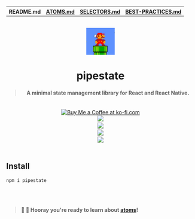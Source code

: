 <table>
<tr>
<th>README.md</th>
<th><a href="./ATOMS.md">ATOMS.md</a></th>
<th><a href="./SELECTORS.md">SELECTORS.md</a></th>
<th><a href="./BEST-PRACTICES.md">BEST-PRACTICES.md</a></th>
</tr>
</table>

<br />

<div align="center">
  <img align="center" src="img/mario.png" width="15%">
  <br />
  <h1 align="center">pipestate</h1>
  <blockquote><h4>A minimal state management library for React and React Native.</h4></blockquote>
  <br />
  <a href='https://ko-fi.com/F1F8CLXG' target='_blank'><img height='36' style='border:0px;height:36px;' src='https://az743702.vo.msecnd.net/cdn/kofi2.png?v=0' border='0' alt='Buy Me a Coffee at ko-fi.com' /></a>
  <br />
  <a href="https://www.npmjs.com/package/pipestate"><img src="https://img.shields.io/npm/v/pipestate?color=%235d91fe"</a>
  <br />
  <a href="https://www.npmjs.com/package/pipestate"><img src="https://img.shields.io/npm/dt/pipestate?color=%235d91fe"</a>
  <br />
  <a href="https://github.com/mrousavy?tab=followers"><img src="https://img.shields.io/github/followers/mrousavy?label=Follow%20%40mrousavy&style=social"></a>
  <br />
  <a href="https://twitter.com/mrousavy"><img src="https://img.shields.io/twitter/follow/mrousavy?label=Follow%20%40mrousavy&style=social"></a>
</div>

<br/>

## Install

```sh
npm i pipestate
```

<br />
<br />

> **🎉 🥳 Hooray you're ready to learn about [atoms](ATOMS.md)!**
